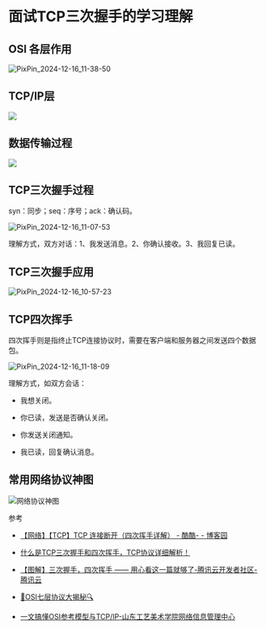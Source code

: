 # 面试TCP三次握手的学习理解

## OSI 各层作用

![PixPin_2024-12-16_11-38-50](https://img.yonrd.com/i/2024/12/16/ixd7bd.png)

## TCP/IP层

![](https://www.sdada.edu.cn/__local/A/9D/17/FCA60C83850B8113BB5E61C11F9_F9BF22D2_2A8EF.png)

## 数据传输过程

![](https://www.sdada.edu.cn/__local/D/5F/FD/3DBBFB1760B257993ACD81359B1_5AE5ABB8_2E061.png)

## TCP三次握手过程

syn：同步；seq：序号；ack：确认码。

![PixPin_2024-12-16_11-07-53](https://img.yonrd.com/i/2024/12/16/ic9qy8.png)

理解方式，双方对话：1、我发送消息。2、你确认接收。3、我回复已读。

## TCP三次握手应用

![PixPin_2024-12-16_10-57-23](https://img.yonrd.com/i/2024/12/16/hilakl.png)

## TCP四次挥手

四次挥手则是指终止TCP连接协议时，需要在客户端和服务器之间发送四个数据包。

![PixPin_2024-12-16_11-18-09](https://img.yonrd.com/i/2024/12/16/ii9dya.png)

理解方式，如双方会话：

* 我想关闭。

* 你已读，发送是否确认关闭。

* 你发送关闭通知。

* 我已读，回复确认消息。

## 常用网络协议神图

![网络协议神图](https://img.yonrd.com/i/2024/12/16/j03ok5.jpeg)

参考

* [【网络】【TCP】TCP 连接断开（四次挥手详解） - 酷酷- - 博客园](https://www.cnblogs.com/kukuxjx/p/17507676.html)

* [什么是TCP三次握手和四次挥手，TCP协议详细解析！](https://baijiahao.baidu.com/s?id=1812306326876653483&wfr=spider&for=pc)

* [【图解】三次握手，四次挥手 —— 用心看这一篇就够了-腾讯云开发者社区-腾讯云](https://cloud.tencent.com/developer/article/2015692)

* [📡OSI七层协议大揭秘🔍](https://mbd.baidu.com/newspage/data/dtlandingsuper?nid=dt_5088967090732549889&sourceFrom=search_a)

* [一文搞懂OSI参考模型与TCP/IP-山东工艺美术学院网络信息管理中心](https://www.sdada.edu.cn/wl/info/1073/1627.htm)

